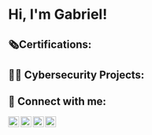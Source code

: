 <h1>Hi, I'm Gabriel!</h1>

<h2>🗞️Certifications: </h2>
<h2>👨‍💻 Cybersecurity Projects:</h2>
<h2> 🤳 Connect with me:</h2>

[<img align="left" alt="JoshMadakor | YouTube" width="22px" src="https://cdn.jsdelivr.net/npm/simple-icons@v3/icons/youtube.svg" />][youtube]
[<img align="left" alt="JoshMadakor | Twitter" width="22px" src="https://cdn.jsdelivr.net/npm/simple-icons@v3/icons/twitter.svg" />][twitter]
[<img align="left" alt="JoshMadakor | LinkedIn" width="22px" src="https://cdn.jsdelivr.net/npm/simple-icons@v3/icons/linkedin.svg" />][linkedin]
[<img align="left" alt="JoshMadakor | Instagram" width="22px" src="https://cdn.jsdelivr.net/npm/simple-icons@v3/icons/instagram.svg" />][instagram]

[twitter]: https://twitter.com/eotaveira
[youtube]: https://www.youtube.com/c/safesrc
[instagram]: https://www.instagram.com/taveiraalbuquerque/
[linkedin]: https://linkedin.com/in/gabrieltave

<!--

